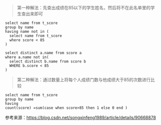 >第一种解法：先查出成绩在85以下的学生姓名，然后将不在此名单里的学生查出来即可
```mysql
select name from t_score
group by name
having name not in (
  select name from t_score
  where score < 85
)
```
```mysql
select distinct a.name from score a
where a.name not in(
  select distinct b.name from score b 
  WHERE b.score < 85
)
```
>第二种解法：通过数量上将每个人成绩门数与他成绩大于85的次数进行比较
```mysql
select name from t_score
group by name
having 
count(score) =sum(case when score>85 then 1 else 0 end )
```

参考来源：https://blog.csdn.net/songxinfeng1989/article/details/90668878
